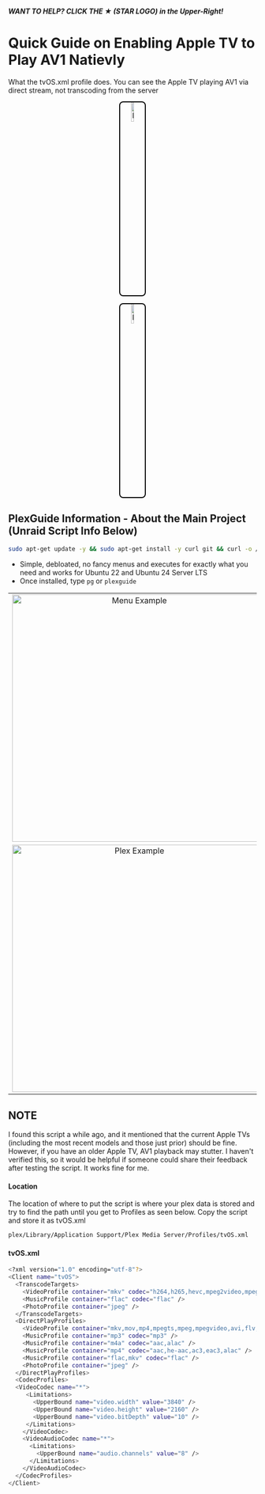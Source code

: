 ##### WANT TO HELP? CLICK THE ★ (STAR LOGO) in the Upper-Right! 

# Quick Guide on Enabling Apple TV to Play AV1 Natievly 

What the tvOS.xml profile does. You can see the Apple TV playing AV1 via direct stream, not transcoding from the server

<p align="center">
  <a href="https://i.imgur.com/wPd1pgq.jpeg">
    <img src="https://i.imgur.com/wPd1pgq.jpeg" alt="Logo" style="border: 2px solid #000000; border-radius: 8px; width: 10%;">
  </a>
</p>

<p align="center">
  <a href="https://avatars.githubusercontent.com/u/62731045?s=200&v=4">
    <img src="https://avatars.githubusercontent.com/u/62731045?s=200&v=4" alt="Logo" style="border: 2px solid #000000; border-radius: 8px; width: 10%;">
  </a>
</p>

## PlexGuide Information - About the Main Project (Unraid Script Info Below)

```bash
sudo apt-get update -y && sudo apt-get install -y curl git && curl -o /tmp/install.sh https://raw.githubusercontent.com/plexguide/PlexGuide.com/v11/mods/install/install.sh && chmod +x /tmp/install.sh && /tmp/install.sh && chmod +x /pg/scripts/menu.sh && /pg/scripts/menu.sh
```

* Simple, debloated, no fancy menus and executes for exactly what you need and works for Ubuntu 22 and Ubuntu 24 Server LTS
* Once installed, type `pg` or `plexguide`

<p align="center">
  <table align="center">
    <tr>
      <td align="center"><img src="https://i.imgur.com/tuJpsTR.jpeg" alt="Menu Example" width="500"></td>
      <td align="center"><img src="https://i.imgur.com/M7G2LLl.jpeg" alt="Plex Example" width="500"></td>
    </tr>
    <tr>
      <td align="center"><img src="https://i.imgur.com/goozBTI.jpeg" alt="Plex Example" width="500"></td>
      <td align="center"><img src="https://i.imgur.com/WkEyL9D.jpeg" alt="Plex Example" width="500"></td>
    </tr>
  </table>
</p>

## NOTE

I found this script a while ago, and it mentioned that the current Apple TVs (including the most recent models and those just prior) should be fine. However, if you have an older Apple TV, AV1 playback may stutter. I haven't verified this, so it would be helpful if someone could share their feedback after testing the script. It works fine for me.

#### Location

The location of where to put the script is where your plex data is stored and try to find the path until you get to Profiles as seen below. Copy the script and store it as tvOS.xml

```bash
plex/Library/Application Support/Plex Media Server/Profiles/tvOS.xml
```

#### tvOS.xml
```bash
<?xml version="1.0" encoding="utf-8"?>
<Client name="tvOS">
  <TranscodeTargets>
    <VideoProfile container="mkv" codec="h264,h265,hevc,mpeg2video,mpeg4,vc1,av1" audioCodec="flac" subtitleCodec="ass,dvb_subtitle,vobsub,eia_608,pgs,microdvd,movtext,ssa,srt" />
    <MusicProfile container="flac" codec="flac" />
    <PhotoProfile container="jpeg" />
  </TranscodeTargets>
  <DirectPlayProfiles>
    <VideoProfile container="mkv,mov,mp4,mpegts,mpeg,mpegvideo,avi,flv,ogg" codec="h264,h265,hevc,vp9,h263,mpeg1video,mpeg2video,mpeg4,vc1,av1" audioCodec="aac,ac3,alac,flac,eac3,dca,opus" subtitleCodec="ass,dvb_subtitle,vobsub,eia_608,pgs,microdvd,movtext,ssa,srt" />
    <MusicProfile container="mp3" codec="mp3" />
    <MusicProfile container="m4a" codec="aac,alac" />
    <MusicProfile container="mp4" codec="aac,he-aac,ac3,eac3,alac" />
    <MusicProfile container="flac,mkv" codec="flac" />
    <PhotoProfile container="jpeg" />
  </DirectPlayProfiles>
  <CodecProfiles>
  <VideoCodec name="*">
     <Limitations>
       <UpperBound name="video.width" value="3840" />
       <UpperBound name="video.height" value="2160" />
       <UpperBound name="video.bitDepth" value="10" />
     </Limitations>
    </VideoCodec>
    <VideoAudioCodec name="*">
      <Limitations>
        <UpperBound name="audio.channels" value="8" />
      </Limitations>
    </VideoAudioCodec>
  </CodecProfiles>
</Client>
```




